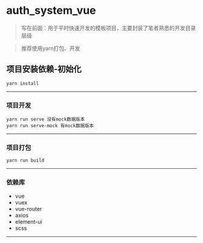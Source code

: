 # auth_system_vue
> 写在前面：用于平时快速开发的模板项目，主要封装了笔者熟悉的开发目录层级

> 推荐使用yarn打包、开发

## 项目安装依赖-初始化
```
yarn install
```
---

### 项目开发
```
yarn run serve 没有mock数据版本
yarn run serve-mock 有mock数据版本
```
---

### 项目打包
```
yarn run build
```
---


### 依赖库
- vue
- vuex 
- vue-router
- axios
- element-ui
- scss

---

